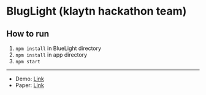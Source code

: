 # BlugLight (klaytn hackathon team)

## How to run

1. `npm install` in BlueLight directory
2. `npm install` in app directory
3. `npm start`

<hr />

- Demo: [Link](#)
- Paper: [Link](#)